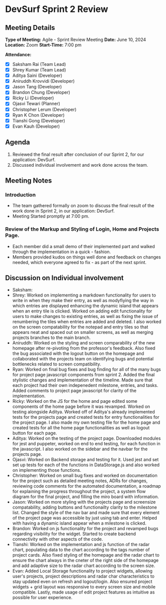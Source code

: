 # DevSurf Sprint 2 Review

## Meeting Details
**Type of Meeting:** Agile - Sprint Review Meeting
**Date:** June 10, 2024  
**Location:** Zoom
**Start-Time:** 7:00 pm

**Attendance:**    
- [x] Saksham Rai (Team Lead)
- [x] Shrey Kumar (Team Lead)
- [x] Aditya Saini (Developer)
- [x] Aniruddh Krovvidi (Developer)
- [x] Jason Tang (Developer)
- [x] Brandon Chung (Developer)
- [x] Ricky Li (Developer)
- [x] Ojasvi Tewari (Planner)
- [x] Christopher Lerum (Developer)
- [x] Ryan K Chon (Developer)
- [x] Tianshi Gong (Developer)
- [x] Evan Kauh (Developer) 

## Agenda
1. Reviewed the final result after conclusion of our Sprint 2, for our application: DevSurf.
2. Discussed individual involvement and work done across the team. 

## Meeting Notes

### Introduction
- The team gathered formally on zoom to discuss the final result of the work done in Sprint 2, in our application: DevSurf.
- Meeting Started promptly at 7:00 pm.


### Review of the Markup and Styling of Login, Home and Projects Page. 
- Each member did a small demo of their implemented part and walked through the implementation in a quick - fashion. 
- Members provided kudos on things well done and feedback on changes needed, which everyone agreed to fix - as part of the next sprint.


## Discussion on Individual involvement
- Saksham:
- Shrey: Worked on implementing a markdown functionality for users to write in when they make their entry, as well as modyfiying the way in which entries are displayed enhancing the dynamic island that appears when an entry tile is clicked. Worked on adding edit functionality for users to make changes to existing entries, as well as fixing the issue of renumbering the tiles when entries are added and deleted. I also worked on the screen compatability for the notepad and entry tiles so that appears neat and spaced out on smaller screens, as well as merging projects branches to the main branch.  
- Aniruddh: Worked on the styling and screen comparability of the new homepage after re-pivoting from the professor's feedback. Also fixed the bug associated with the logout button on the homepage and collaborated with the projects team on identifying bugs and potential bottlenecks related to screen compatibility. 
- Ryan: Worked on final bug fixes and bug finding for all of the many bugs for project page javascript components from sprint 2. Added the final stylistic changes and implementation of the timeline. Made sure that each project had their own indepenedent milestone, entries, and tasks. Added comments to project page javascript for clarity of the implementation.
- Ricky: Worked on the JS for the home and page edited some components of the home page before it was revamped. Worked on testing alongside Aditya. Worked off of Aditya's already implemented tests for the projects page and created tests for entry functionalities for the project page. I also made my own testing file for the home page and created tests for all the home page functionalities as well as logout button for each page.
- Aditya: Worked on the testing of the project page. Downloaded modules for jest and puppeter, worked on end to end testing, for each function in the javascript. I also worked on the sidebar and the navbar for the projects page.
- Ojasvi: Worked on Backend storage and testing for it. Used jest and set set up tests for each of the functions in DataStorage.js and also worked on implementing those functions.
- Christopher: Worked on small bug fixes and worked on documentation for the project such as detailed meeting notes, ADRs for changes, reviewing code comments for the automated documentation, a roadmap for explaining the progress throughout the project, a system flow diagram for the final project, and filling the miro board with information. 
- Jason: Worked on more styling with the projects page and screensize compatability, adding buttons and functionailty clarity to the milestone list. Changed the style of the nav bar and made sure that every element of the project page was accessible by just using tab and enter. Helped with having a dynamic island appear when a milestone is clicked.
- Brandon: Worked on js functionality for the project and revamped bugs regarding visibility for the widget. Started to create backend connectivity with other aspects of the code.  
- Tianshi: Worked on the implementation and js function of the radar chart, populating data to the chart according to the tags number of project cards. Also fixed styling of the homepage and the radar chart to ensure the chart always in the cneter of the right side of the homepage and add adaptive size to the radar chart according to the screen size.
- Evan: Added Local Storage functionality to project widgets, allowing user's projects, project descriptions and radar char characteristics to stay updated even on refresh and logout/login. Also ensured project widgets + grid layout was responsive to every screen size and mobile compatible. Lastly, made usage of edit project features as intuitive as possible for user experience. 



